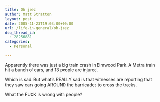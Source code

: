 ```yaml
---
title: Oh jeez
author: Matt Stratton
layout: post
date: 2005-11-23T19:03:00+00:00
url: /life-in-general/oh-jeez
dsq_thread_id:
  - 28256881
categories:
  - Personal

---
```

Apparently there was just a big train crash in Elmwood Park. A Metra train hit a bunch of cars, and 13 people are injured.

Which is sad. But what&#8217;s REALLY sad is that witnesses are reporting that they saw cars going AROUND the barricades to cross the tracks.

What the FUCK is wrong with people?
